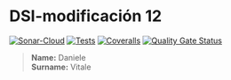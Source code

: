 # DSI-modificación 12
[![Sonar-Cloud](https://github.com/DanyVitale/modi13/actions/workflows/sonarcloud.yml/badge.svg)](https://github.com/DanyVitale/modi13/actions/workflows/sonarcloud.yml)
[![Tests](https://github.com/DanyVitale/modi13/actions/workflows/tests.yml/badge.svg)](https://github.com/DanyVitale/modi13/actions/workflows/tests.yml)
[![Coveralls](https://github.com/DanyVitale/modi13/actions/workflows/coveralls.yml/badge.svg)](https://github.com/DanyVitale/modi13/actions/workflows/coveralls.yml)
[![Quality Gate Status](https://sonarcloud.io/api/project_badges/measure?project=DanyVitale_modi10&metric=alert_status)](https://sonarcloud.io/summary/new_code?id=DanyVitale_modi10)

> **Name:** Daniele  
> **Surname:** Vitale
